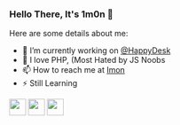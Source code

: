 ### Hello There, It's 1m0n 👋

Here are some details about me:

- 🔭 I’m currently working on [@HappyDesk](https://github.com/happydesk)
- 💝 I love PHP, (Most Hated by JS Noobs
- 📫 How to reach me at [Imon](mailto:imon@happydesk.net)
- ⚡ Still Learning

[<img height="30" src="https://img.shields.io/badge/linkedin-blue.svg?&style=for-the-badge&logo=linkedin&logoColor=white" />](https://www.linkedin.com/in/devimon/)
[<img height="30" src="https://img.shields.io/badge/twitter-%231DA1F2.svg?&style=for-the-badge&logo=twitter&logoColor=white" />](https://twitter.com/WizardImon)
<img height="30" src="https://img.shields.io/badge/Goal%20Achived-1%25-brightgreen" />


<!-- **Focused Languages**  

<code><img height="20" src="https://raw.githubusercontent.com/github/explore/80688e429a7d4ef2fca1e82350fe8e3517d3494d/topics/javascript/javascript.png"></code>
<code><img height="20" src="https://www.php.net/images/logos/php-logo.svg"></code>
<code><img height="20" src="https://cdn-icons-png.flaticon.com/512/5968/5968313.png"></code> 
<code><img height="20" src="https://laravel.com/img/favicon/favicon.ico"></code>
<code><img height="20" src="https://www.wappalyzer.com/images/icons/React.png"></code> 
<code><img height="20" src="https://www.wappalyzer.com/images/icons/vue.svg"></code> 
<code><img height="20" src="https://cdn-icons-png.flaticon.com/512/174/174854.png"></code> 
<code><img height="20" src="https://cdn-icons-png.flaticon.com/512/919/919826.png"></code>  -->

<!-- [![GitHub Streak](https://github-readme-streak-stats.herokuapp.com?user=ImonAwesome&date_format=M%20j%5B%2C%20Y%5D)](https://git.io/streak-stats) -->
